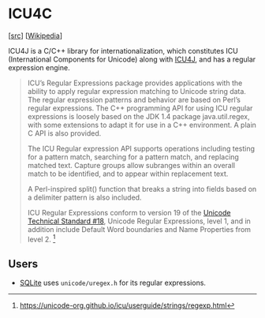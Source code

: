 # ICU4C

[[src](https://github.com/unicode-org/icu)] [[Wikipedia](https://en.wikipedia.org/wiki/International_Components_for_Unicode)]

ICU4J is a C/C++ library for internationalization, which constitutes ICU
(International Components for Unicode) along with [ICU4J](icu4j.md), and has a
regular expression engine.

> ICU’s Regular Expressions package provides applications with the ability to
> apply regular expression matching to Unicode string data. The regular
> expression patterns and behavior are based on Perl’s regular expressions. The
> C++ programming API for using ICU regular expressions is loosely based on the
> JDK 1.4 package java.util.regex, with some extensions to adapt it for use in a
> C++ environment. A plain C API is also provided.
>
> The ICU Regular expression API supports operations including testing for a
> pattern match, searching for a pattern match, and replacing matched text.
> Capture groups allow subranges within an overall match to be identified, and
> to appear within replacement text.
>
> A Perl-inspired split() function that breaks a string into fields based on a
> delimiter pattern is also included.
>
> ICU Regular Expressions conform to version 19 of the [Unicode Technical
> Standard #18](http://www.unicode.org/reports/tr18/), Unicode Regular
> Expressions, level 1, and in addition include Default Word boundaries and Name
> Properties from level 2. [^docs]

[^docs]: https://unicode-org.github.io/icu/userguide/strings/regexp.html

## Users

- [SQLite](../langs/sql.md#sqlite) uses `unicode/uregex.h` for its regular
  expressions.
